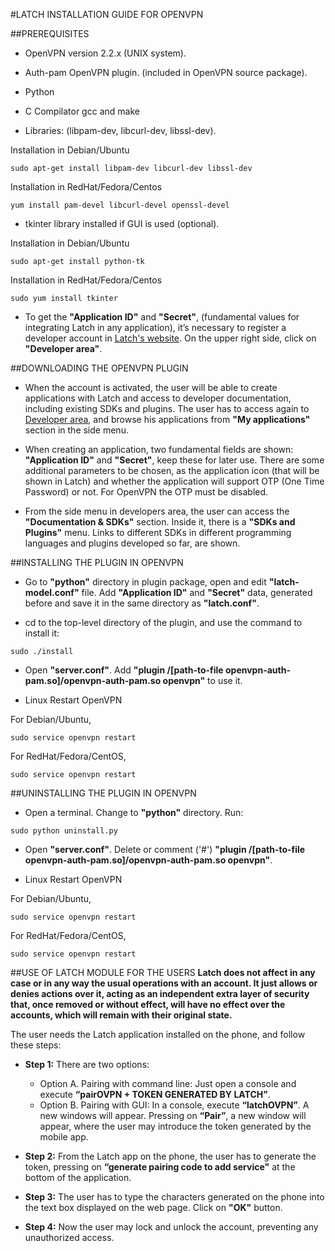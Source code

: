 #LATCH INSTALLATION GUIDE FOR OPENVPN


##PREREQUISITES
* OpenVPN version 2.2.x (UNIX system).

* Auth-pam OpenVPN plugin. (included in OpenVPN source package).

* Python

* C Compilator gcc and make

* Libraries: (libpam-dev, libcurl-dev, libssl-dev).

Installation in Debian/Ubuntu
```
sudo apt-get install libpam-dev libcurl-dev libssl-dev
```
Installation in RedHat/Fedora/Centos
```
yum install pam-devel libcurl-devel openssl-devel
```

* tkinter library installed if GUI is used (optional).

Installation in Debian/Ubuntu
```
sudo apt-get install python-tk
```
Installation in RedHat/Fedora/Centos
```
sudo yum install tkinter
```

* To get the **"Application ID"** and **"Secret"**, (fundamental values for integrating Latch in any application), it’s necessary to register a developer account in [Latch's website](https://latch.elevenpaths.com). On the upper right side, click on **"Developer area"**.


##DOWNLOADING THE OPENVPN PLUGIN
* When the account is activated, the user will be able to create applications with Latch and access to developer documentation, including existing SDKs and plugins. The user has to access again to [Developer area](https://latch.elevenpaths.com/www/developerArea), and browse his applications from **"My applications"** section in the side menu.

* When creating an application, two fundamental fields are shown: **"Application ID"** and **"Secret"**, keep these for later use. There are some additional parameters to be chosen, as the application icon (that will be shown in Latch) and whether the application will support OTP  (One Time Password) or not. For OpenVPN the OTP must be disabled.


* From the side menu in developers area, the user can access the **"Documentation & SDKs"** section. Inside it, there is a **"SDKs and Plugins"** menu. Links to different SDKs in different programming languages and plugins developed so far, are shown.


##INSTALLING THE PLUGIN IN OPENVPN
* Go to **"python"** directory in plugin package, open and edit **"latch-model.conf"** file. Add **"Application ID"** and **"Secret"** data, generated before and save it in the same directory as **"latch.conf"**.

* cd to the top-level directory of the plugin, and use the command to install it:
```
sudo ./install
```

* Open **"server.conf"**. Add **"plugin /[path-to-file openvpn-auth-pam.so]/openvpn-auth-pam.so openvpn"** to use it.

* Linux Restart OpenVPN

For Debian/Ubuntu,
```
sudo service openvpn restart
```
For RedHat/Fedora/CentOS,
```
sudo service openvpn restart
```

##UNINSTALLING THE PLUGIN IN OPENVPN
* Open a terminal. Change to **"python"** directory. Run:
```
sudo python uninstall.py
```

* Open **"server.conf"**. Delete or comment ('#') **"plugin /[path-to-file openvpn-auth-pam.so]/openvpn-auth-pam.so openvpn"**.

* Linux Restart OpenVPN

For Debian/Ubuntu,
```
sudo service openvpn restart
```
For RedHat/Fedora/CentOS,
```
sudo service openvpn restart
```

##USE OF LATCH MODULE FOR THE USERS
**Latch does not affect in any case or in any way the usual operations with an account. It just allows or denies actions over it, acting as an independent extra layer of security that, once removed or without effect, will have no effect over the accounts, which will remain with their original state.**

The user needs the Latch application installed on the phone, and follow these steps:

* **Step 1:** There are two options:
    * Option A. Pairing with command line: Just open a console and execute **“pairOVPN + TOKEN GENERATED BY LATCH”**.
    * Option B. Pairing with GUI: In a console, execute **“latchOVPN”**. A new windows will appear. Pressing on **“Pair”**, a new window will appear, where the user may introduce the token generated by the mobile app.

* **Step 2:** From the Latch app on the phone, the user has to generate the token, pressing on **“generate pairing code to add service"** at the bottom of the application.

* **Step 3:** The user has to type the characters generated on the phone into the text box displayed on the web page. Click on **"OK"** button.

* **Step 4:** Now the user may lock and unlock the account, preventing any unauthorized access.
